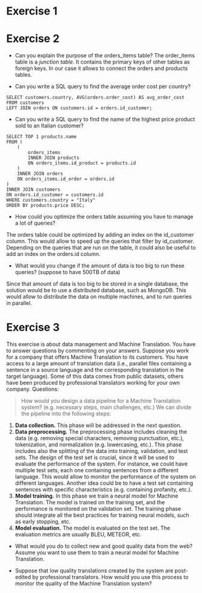 # Exercise 1

# Exercise 2
- Can you explain the purpose of the orders_items table? 
The order_items table is a _junction table_. It contains the primary keys of other tables as foreign keys. In our case it allows to connect the orders and products tables. 

- Can you write a SQL query to find the average order cost per country?
```mysql
SELECT customers.country, AVG(orders.order_cost) AS avg_order_cost
FROM customers
LEFT JOIN orders ON customers.id = orders.id_customer;
```

- Can you write a SQL query to find the name of the highest price product sold to an Italian customer?
```mysql 
SELECT TOP 1 products.name 
FROM (
    (
        orders_items
        INNER JOIN products 
        ON orders_items.id_product = products.id
    )
    INNER JOIN orders
    ON orders_items.id_order = orders.id
)
INNER JOIN customers
ON orders.id_customer = customers.id
WHERE customers.country = "Italy"
ORDER BY products.price DESC;
```

- How could you optimize the orders table assuming you have to manage a lot of queries?

The orders table could be optimized by adding an index on the id_customer column. This would allow to speed up the queries that filter by id_customer. 
Depending on the queries that are run on the table, it could also be useful to add an index on the orders.id column.

- What would you change if the amount of data is too big to run these queries? (suppose to have 500TB of data)

Since that amount of data is too big to be stored in a single database, the solution would be to use a distributed database, such as MongoDB. 
This would allow to distribute the data on multiple machines, and to run queries in parallel. 


# Exercise 3
This exercise is about data management and Machine Translation. You have to answer questions by commenting on your answers.
Suppose you work for a company that offers Machine Translation to its customers.
You have access to a large amount of translation data (i.e., parallel files containing a sentence in a source language and the corresponding translation in the target language). Some of this data comes from public datasets, others have been produced by professional translators working for your own company.
Questions:

> How would you design a data pipeline for a Machine Translation system? (e.g. necessary steps, main challenges, etc.)
We can divide the pipeline into the following steps:
1. **Data collection.** This phase will be addressed in the next question.
2. **Data preprocessing.**  The preprocessing phase includes cleaning the data (e.g. removing special characters, removing punctuation, etc.), tokenization, and normalization (e.g. lowercasing, etc.). This phase includes also the splitting of the data into training, validation, and test sets. The design of the test set is crucial, since it will be used to evaluate the performance of the system. For instance, we could have multiple test sets, each one containing sentences from a different language. This would allow to monitor the performance of the system on different languages. Another idea could be to have a test set containing sentences with specific characteristics (e.g. containing profanity, etc.). 
3. **Model training.** In this phase we train a neural model for Machine Translation. The model is trained on the training set, and the performance is monitored on the validation set. The training phase should integrate all the best practices for training neural models, such as early stopping, etc.
4. **Model evaluation.** The model is evaluated on the test set. The evaluation metrics are usually BLEU, METEOR, etc.

- What would you do to collect new and good quality data from the web? Assume you want to use them to train a neural model for Machine Translation.

- Suppose that low quality translations created by the system are post-edited by professional translators. How would you use this process to monitor the quality of the Machine Translation system?
